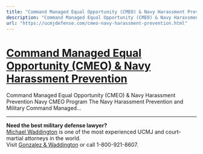 ```yaml
---
title: "Command Managed Equal Opportunity (CMEO) & Navy Harassment Prevention"
description: "Command Managed Equal Opportunity (CMEO) & Navy Harassment Prevention Navy CMEO Program The Navy Harassment Prevention and Military Command Managed..."
url: "https://ucmjdefense.com/cmeo-navy-harassment-prevention.html"
---
```


# [Command Managed Equal Opportunity (CMEO) & Navy Harassment Prevention](https://ucmjdefense.com/cmeo-navy-harassment-prevention.html)

Command Managed Equal Opportunity (CMEO) & Navy Harassment Prevention Navy CMEO Program The Navy Harassment Prevention and Military Command Managed...

---

**Need the best military defense lawyer?**  
[Michael Waddington](https://ucmjdefense.com/attorneys/michael-stewart-waddington-partner.html) is one of the most experienced UCMJ and court-martial attorneys in the world.  
Visit [Gonzalez & Waddington](https://ucmjdefense.com) or call 1-800-921-8607.
